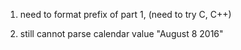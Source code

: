 1. need to format prefix of part 1, (need to try C, C++)

3. still cannot parse calendar value "August 8 2016"
